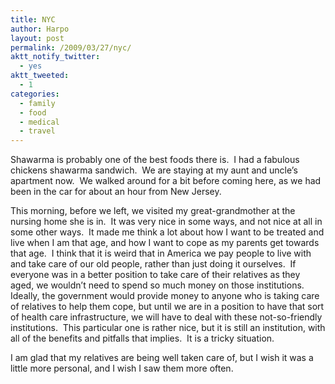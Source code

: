 ```yaml
---
title: NYC
author: Harpo
layout: post
permalink: /2009/03/27/nyc/
aktt_notify_twitter:
  - yes
aktt_tweeted:
  - 1
categories:
  - family
  - food
  - medical
  - travel
---
```

Shawarma is probably one of the best foods there is.  I had a fabulous chickens shawarma sandwich.  We are staying at my aunt and uncle&#8217;s apartment now.  We walked around for a bit before coming here, as we had been in the car for about an hour from New Jersey.

This morning, before we left, we visited my great-grandmother at the nursing home she is in.  It was very nice in some ways, and not nice at all in some other ways.  It made me think a lot about how I want to be treated and live when I am that age, and how I want to cope as my parents get towards that age.  I think that it is weird that in America we pay people to live with and take care of our old people, rather than just doing it ourselves.  If everyone was in a better position to take care of their relatives as they aged, we wouldn&#8217;t need to spend so much money on those institutions.  Ideally, the government would provide money to anyone who is taking care of relatives to help them cope, but until we are in a position to have that sort of health care infrastructure, we will have to deal with these not-so-friendly institutions.  This particular one is rather nice, but it is still an institution, with all of the benefits and pitfalls that implies.  It is a tricky situation.

I am glad that my relatives are being well taken care of, but I wish it was a little more personal, and I wish I saw them more often.